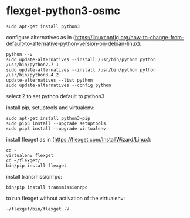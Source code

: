 # flexget-python3-osmc


```
sudo apt-get install python3
```

configure alternatives as in (https://linuxconfig.org/how-to-change-from-default-to-alternative-python-version-on-debian-linux):

```
python --v
sudo update-alternatives --install /usr/bin/python python /usr/bin/python2.7 1
sudo update-alternatives --install /usr/bin/python python /usr/bin/python3.4 2
update-alternatives --list python
sudo update-alternatives --config python
```

select 2 to set python default to python3

install pip, setuptools and virtualenv:
```
sudo apt-get install python3-pip
sudo pip3 install --upgrade setuptools
sudo pip3 install --upgrade virtualenv
```

install flexget as in (https://flexget.com/InstallWizard/Linux):

```
cd ~
virtualenv flexget
cd ~/flexget/
bin/pip install flexget
```

install transmissionrpc:

```
bin/pip install transmissionrpc
```

to run flexget without activation of the virtualenv:

```
~/flexget/bin/flexget -V
```
